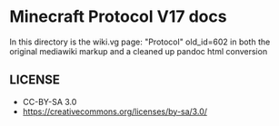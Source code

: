 # Minecraft Protocol V17 docs
In this directory is the wiki.vg page: "Protocol" old_id=602 in both the original mediawiki markup and a cleaned up pandoc html conversion

## LICENSE

- CC-BY-SA 3.0
- https://creativecommons.org/licenses/by-sa/3.0/
